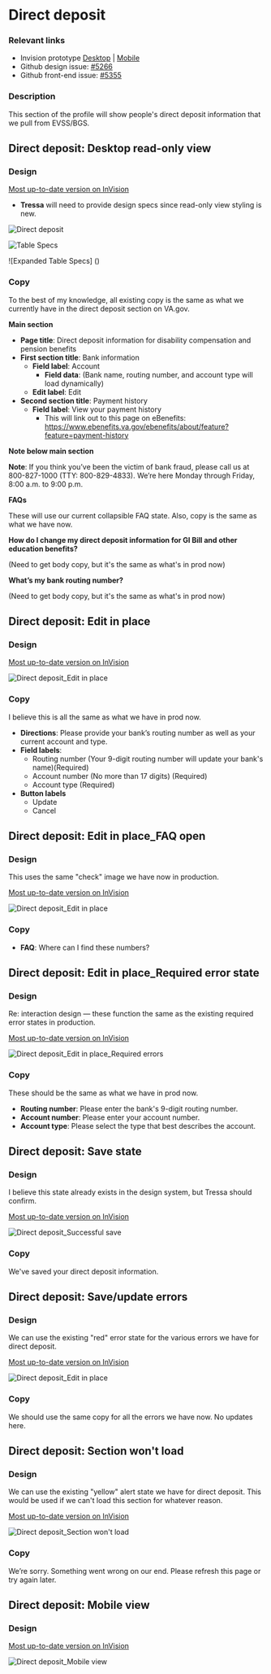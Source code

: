 # Direct deposit

### Relevant links

- Invision prototype [Desktop](https://vsateams.invisionapp.com/share/FJW9OGY2B9A#/410216937_DD_1) | [Mobile](https://vsateams.invisionapp.com/share/34WJ8JOCMAB)  
- Github design issue: [#5266](https://github.com/department-of-veterans-affairs/va.gov-team/issues/5266)
- Github front-end issue: [#5355](https://github.com/department-of-veterans-affairs/va.gov-team/issues/5355)

### Description

This section of the profile will show people's direct deposit information that we pull from EVSS/BGS. 

## Direct deposit: Desktop read-only view

### Design

[Most up-to-date version on InVision](https://vsateams.invisionapp.com/share/FJW9OGY2B9A#/410216937_DD_1)

- **Tressa** will need to provide design specs since read-only view styling is new.

![Direct deposit](https://github.com/department-of-veterans-affairs/va.gov-team/blob/master/products/identity-personalization/profile/Combine%20Profile%20and%20Account/Design/design-specs/profile-images/direct-deposit/Direct%20deposit.jpg)

![Table Specs](https://github.com/department-of-veterans-affairs/va.gov-team/blob/master/products/identity-personalization/profile/Combine%20Profile%20and%20Account/Design/design-specs/profile-images/feature-specs/table-specs.jpg)

![Expanded Table Specs] ()

### Copy

To the best of my knowledge, all existing copy is the same as what we currently have in the direct deposit section on VA.gov.

**Main section**

- **Page title**: Direct deposit information for disability compensation and pension benefits
- **First section title**: Bank information
  - **Field label**: Account
    - **Field data**: (Bank name, routing number, and account type will load dynamically)
  - **Edit label**: Edit
- **Second section title**: Payment history
  - **Field label**: View your payment history
    - This will link out to this page on eBenefits: https://www.ebenefits.va.gov/ebenefits/about/feature?feature=payment-history

**Note below main section**

**Note**: If you think you’ve been the victim of bank fraud, please call us at 800-827-1000 (TTY: 800-829-4833). We’re here Monday through Friday, 8:00 a.m. to 9:00 p.m.

**FAQs**

These will use our current collapsible FAQ state. Also, copy is the same as what we have now.

**How do I change my direct deposit information for GI Bill and other education benefits?**

(Need to get body copy, but it's the same as what's in prod now)

**What’s my bank routing number?**

(Need to get body copy, but it's the same as what's in prod now)

## Direct deposit: Edit in place

### Design

[Most up-to-date version on InVision](https://vsateams.invisionapp.com/share/FJW9OGY2B9A#/410216938_DD_2)

![Direct deposit_Edit in place](https://github.com/department-of-veterans-affairs/va.gov-team/blob/master/products/identity-personalization/profile/Combine%20Profile%20and%20Account/Design/design-specs/profile-images/direct-deposit/Direct%20deposit_edit%20in%20place.jpg)

### Copy

I believe this is all the same as what we have in prod now.

- **Directions**: Please provide your bank’s routing number as well as your current account and type. 
- **Field labels**:
  - Routing number (Your 9-digit routing number will update your bank's name)(Required)
  - Account number (No more than 17 digits) (Required)
  - Account type (Required)
- **Button labels**
  - Update
  - Cancel

## Direct deposit: Edit in place_FAQ open

### Design

This uses the same "check" image we have now in production.

[Most up-to-date version on InVision](https://vsateams.invisionapp.com/share/FJW9OGY2B9A#/410514592_DD_2_Dropdown)

![Direct deposit_Edit in place](https://github.com/department-of-veterans-affairs/va.gov-team/blob/master/products/identity-personalization/profile/Combine%20Profile%20and%20Account/Design/design-specs/profile-images/direct-deposit/Direct%20deposit_edit%20in%20place_FAQ%20open.jpg)

### Copy

- **FAQ**: Where can I find these numbers?

## Direct deposit: Edit in place_Required error state

### Design

Re: interaction design — these function the same as the existing required error states in production.

[Most up-to-date version on InVision](https://vsateams.invisionapp.com/share/FJW9OGY2B9A#/410216939_DD_3)

![Direct deposit_Edit in place_Required errors](https://github.com/department-of-veterans-affairs/va.gov-team/blob/master/products/identity-personalization/profile/Combine%20Profile%20and%20Account/Design/design-specs/profile-images/direct-deposit/Direct%20deposit_edit%20in%20place_errors.jpg)

### Copy

These should be the same as what we have in prod now.

- **Routing number**: Please enter the bank's 9-digit routing number.
- **Account number**: Please enter your account number.
- **Account type**: Please select the type that best describes the account.


## Direct deposit: Save state

### Design

I believe this state already exists in the design system, but Tressa should confirm.

[Most up-to-date version on InVision]()

![Direct deposit_Successful save](https://github.com/department-of-veterans-affairs/va.gov-team/blob/master/products/identity-personalization/profile/Combine%20Profile%20and%20Account/Design/design-specs/profile-images/direct-deposit/Direct%20deposit_Save%20successful.jpg)

### Copy

We've saved your direct deposit information.

## Direct deposit: Save/update errors

### Design

We can use the existing "red" error state for the various errors we have for direct deposit.

[Most up-to-date version on InVision](https://vsateams.invisionapp.com/share/FJW9OGY2B9A#/410216940_DD_4)

![Direct deposit_Edit in place](https://github.com/department-of-veterans-affairs/va.gov-team/blob/master/products/identity-personalization/profile/Combine%20Profile%20and%20Account/Design/design-specs/profile-images/direct-deposit/Direct%20deposit_error.jpg)

### Copy

We should use the same copy for all the errors we have now. No updates here.

## Direct deposit: Section won't load

### Design

We can use the existing "yellow" alert state we have for direct deposit. This would be used if we can't load this section for whatever reason.

[Most up-to-date version on InVision](https://vsateams.invisionapp.com/share/FJW9OGY2B9A#/410216941_DD_5)

![Direct deposit_Section won't load](https://github.com/department-of-veterans-affairs/va.gov-team/blob/master/products/identity-personalization/profile/Combine%20Profile%20and%20Account/Design/design-specs/profile-images/direct-deposit/Direct%20deposit_Can't%20load%20DD%20info.jpg)

### Copy

We’re sorry.  Something went wrong on our end.  Please refresh this page or try again later.

## Direct deposit: Mobile view

### Design

[Most up-to-date version on InVision]()

![Direct deposit_Mobile view](https://github.com/department-of-veterans-affairs/va.gov-team/blob/master/products/identity-personalization/profile/Combine%20Profile%20and%20Account/Design/design-specs/profile-images/direct-deposit/Direct%20deposit_Mobile%20view.jpg)
